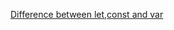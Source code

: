 [Difference between let,const and var](https://docs.google.com/document/d/1YrQaS5rSjzO0G0AimH_p5OZrz3QTdWl2002ovN4Q000/edit?usp=sharing) 


